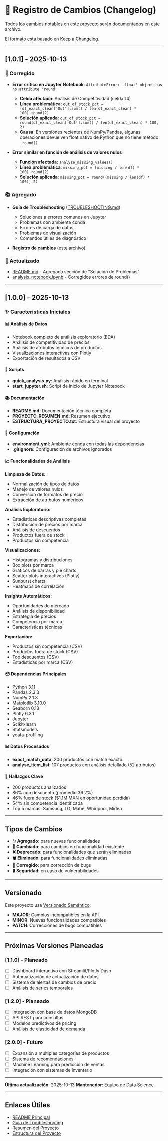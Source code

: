 # 📝 Registro de Cambios (Changelog)

Todos los cambios notables en este proyecto serán documentados en este archivo.

El formato está basado en [Keep a Changelog](https://keepachangelog.com/es-ES/1.0.0/).

---

## [1.0.1] - 2025-10-13

### 🐛 Corregido
- **Error crítico en Jupyter Notebook**: `AttributeError: 'float' object has no attribute 'round'`
  - **Celda afectada**: Análisis de Competitividad (celda 14)
  - **Línea problemática**: `out_of_stock_pct = (df_exact_clean['Out'].sum() / len(df_exact_clean) * 100).round(2)`
  - **Solución aplicada**: `out_of_stock_pct = round(df_exact_clean['Out'].sum() / len(df_exact_clean) * 100, 2)`
  - **Causa**: En versiones recientes de NumPy/Pandas, algunas operaciones devuelven float nativo de Python que no tiene método `.round()`

- **Error similar en función de análisis de valores nulos**
  - **Función afectada**: `analyze_missing_values()`
  - **Línea problemática**: `missing_pct = (missing / len(df) * 100).round(2)`
  - **Solución aplicada**: `missing_pct = round((missing / len(df) * 100), 2)`

### 📚 Agregado
- **Guía de Troubleshooting** ([TROUBLESHOOTING.md](TROUBLESHOOTING.md))
  - Soluciones a errores comunes en Jupyter
  - Problemas con ambiente conda
  - Errores de carga de datos
  - Problemas de visualización
  - Comandos útiles de diagnóstico

- **Registro de cambios** (este archivo)

### 📖 Actualizado
- [README.md](README.md) - Agregada sección de "Solución de Problemas"
- [analysis_notebook.ipynb](analysis_notebook.ipynb) - Corregidos errores de round()

---

## [1.0.0] - 2025-10-13

### ✨ Características Iniciales

#### 📊 Análisis de Datos
- Notebook completo de análisis exploratorio (EDA)
- Análisis de competitividad de precios
- Análisis de atributos técnicos de productos
- Visualizaciones interactivas con Plotly
- Exportación de resultados a CSV

#### 🐍 Scripts
- **quick_analysis.py**: Análisis rápido en terminal
- **start_jupyter.sh**: Script de inicio de Jupyter Notebook

#### 📚 Documentación
- **README.md**: Documentación técnica completa
- **PROYECTO_RESUMEN.md**: Resumen ejecutivo
- **ESTRUCTURA_PROYECTO.txt**: Estructura visual del proyecto

#### 🔧 Configuración
- **environment.yml**: Ambiente conda con todas las dependencias
- **.gitignore**: Configuración de archivos ignorados

#### 📈 Funcionalidades de Análisis

**Limpieza de Datos:**
- Normalización de tipos de datos
- Manejo de valores nulos
- Conversión de formatos de precio
- Extracción de atributos numéricos

**Análisis Exploratorio:**
- Estadísticas descriptivas completas
- Distribución de precios por marca
- Análisis de descuentos
- Productos fuera de stock
- Productos sin competencia

**Visualizaciones:**
- Histogramas y distribuciones
- Box plots por marca
- Gráficos de barras y pie charts
- Scatter plots interactivos (Plotly)
- Sunburst charts
- Heatmaps de correlación

**Insights Automáticos:**
- Oportunidades de mercado
- Análisis de disponibilidad
- Estrategia de precios
- Competencia por marca
- Características técnicas

**Exportación:**
- Productos sin competencia (CSV)
- Productos fuera de stock (CSV)
- Top descuentos (CSV)
- Estadísticas por marca (CSV)

#### 📦 Dependencias Principales
- Python 3.11
- Pandas 2.3.3
- NumPy 2.1.3
- Matplotlib 3.10.0
- Seaborn 0.13
- Plotly 6.3.1
- Jupyter
- Scikit-learn
- Statsmodels
- ydata-profiling

#### 📊 Datos Procesados
- **exact_match_data**: 200 productos con match exacto
- **analyse_item_list**: 107 productos con análisis detallado (52 atributos)

#### 🎯 Hallazgos Clave
- 200 productos analizados
- 86% con descuento (promedio 36.2%)
- 46% fuera de stock ($1.1M MXN en oportunidad perdida)
- 54% sin competencia identificada
- Top 5 marcas: Samsung, LG, Mabe, Whirlpool, Midea

---

## Tipos de Cambios

- **✨ Agregado**: para nuevas funcionalidades
- **🔄 Cambiado**: para cambios en funcionalidad existente
- **❌ Deprecado**: para funcionalidades que serán eliminadas
- **🗑️ Eliminado**: para funcionalidades eliminadas
- **🐛 Corregido**: para corrección de bugs
- **🔒 Seguridad**: en caso de vulnerabilidades

---

## Versionado

Este proyecto usa [Versionado Semántico](https://semver.org/lang/es/):
- **MAJOR**: Cambios incompatibles en la API
- **MINOR**: Nuevas funcionalidades compatibles
- **PATCH**: Correcciones de bugs compatibles

---

## Próximas Versiones Planeadas

### [1.1.0] - Planeado
- [ ] Dashboard interactivo con Streamlit/Plotly Dash
- [ ] Automatización de actualización de datos
- [ ] Sistema de alertas de cambios de precio
- [ ] Análisis de series temporales

### [1.2.0] - Planeado
- [ ] Integración con base de datos MongoDB
- [ ] API REST para consultas
- [ ] Modelos predictivos de pricing
- [ ] Análisis de elasticidad de demanda

### [2.0.0] - Futuro
- [ ] Expansión a múltiples categorías de productos
- [ ] Sistema de recomendaciones
- [ ] Machine Learning para predicción de ventas
- [ ] Integración con sistemas de inventario

---

**Última actualización**: 2025-10-13
**Mantenedor**: Equipo de Data Science

---

## Enlaces Útiles

- [README Principal](README.md)
- [Guía de Troubleshooting](TROUBLESHOOTING.md)
- [Resumen del Proyecto](PROYECTO_RESUMEN.md)
- [Estructura del Proyecto](ESTRUCTURA_PROYECTO.txt)
